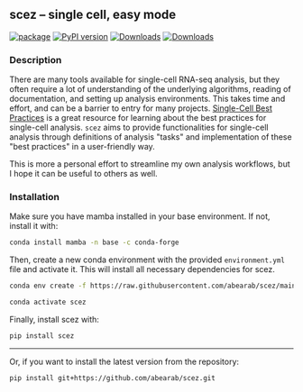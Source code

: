 ## scez – single cell, easy mode
[![package](https://github.com/abearab/scez/actions/workflows/main.yml/badge.svg)](https://github.com/abearab/scez/actions/workflows/main.yml)
[![PyPI version](https://badge.fury.io/py/scez.svg)](https://badge.fury.io/py/scez)
[![Downloads](https://static.pepy.tech/badge/scez)](https://pepy.tech/project/scez)
[![Downloads](https://static.pepy.tech/badge/scez/month)](https://pepy.tech/project/scez)


### Description
There are many tools available for single-cell RNA-seq analysis, but they often require a lot of understanding of the underlying algorithms, reading of documentation, and setting up analysis environments. This takes time and effort, and can be a barrier to entry for many projects. [Single-Cell Best Practices](https://github.com/theislab/single-cell-best-practices) is a great resource for learning about the best practices for single-cell analysis. `scez` aims to provide functionalities for single-cell analysis through definitions of analysis "tasks" and implementation of these "best practices" in a user-friendly way.

This is more a personal effort to streamline my own analysis workflows, but I hope it can be useful to others as well.


### Installation
Make sure you have mamba installed in your base environment. If not, install it with:
```bash
conda install mamba -n base -c conda-forge
```
Then, create a new conda environment with the provided `environment.yml` file and activate it. This will install all necessary dependencies for scez.
```bash
conda env create -f https://raw.githubusercontent.com/abearab/scez/main/environment.yml

conda activate scez
```
Finally, install scez with:

```bash
pip install scez
```

___
Or, if you want to install the latest version from the repository:
```bash
pip install git+https://github.com/abearab/scez.git
```
